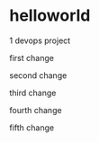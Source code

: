 # helloworld
1 devops project

first change

second change

third change 

fourth change

fifth change